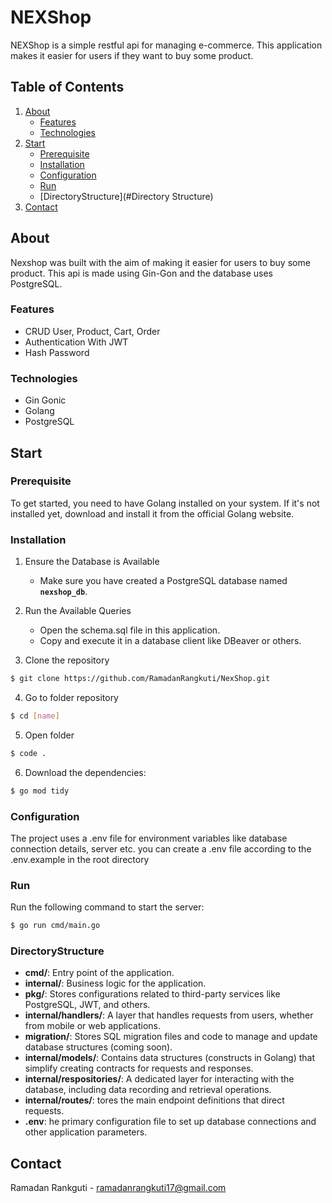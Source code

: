 # NEXShop

NEXShop is a simple restful api for managing e-commerce. This application makes it easier for users if they want to buy some product.

## Table of Contents

1. [About](#about)
   - [Features](#features)
   - [Technologies](#Technologies)
2. [Start](#start)
   - [Prerequisite](#Prerequisite)
   - [Installation](#Installation)
   - [Configuration](#Configuration)
   - [Run](#Run)
   - [DirectoryStructure](#Directory Structure)
3. [Contact](#Contact)

## About

Nexshop was built with the aim of making it easier for users to buy some product. This api is made using Gin-Gon and the database uses PostgreSQL.

### Features

- CRUD User, Product, Cart, Order
- Authentication With JWT
- Hash Password

### Technologies

- Gin Gonic
- Golang
- PostgreSQL

## Start

### Prerequisite

To get started, you need to have Golang installed on your system. If it's not installed yet, download and install it from the official Golang website.

### Installation

1. Ensure the Database is Available
   - Make sure you have created a PostgreSQL database named **`nexshop_db`**.

2. Run the Available Queries
   - Open the schema.sql file in this application.
   - Copy and execute it in a database client like DBeaver or others.

3. Clone the repository

```sh
$ git clone https://github.com/RamadanRangkuti/NexShop.git
```

4. Go to folder repository

```sh
$ cd [name]
```

5. Open folder

```sh
$ code .
```

6. Download the dependencies:

```sh
$ go mod tidy
```

### Configuration

The project uses a .env file for environment variables like database connection details, server etc.
you can create a .env file according to the .env.example in the root directory

### Run

Run the following command to start the server:

```sh
$ go run cmd/main.go
```


### DirectoryStructure

- **cmd/**: Entry point of the application.
- **internal/**:  Business logic for the application.
- **pkg/**: Stores configurations related to third-party services like PostgreSQL, JWT, and others.
- **internal/handlers/**:  A layer that handles requests from users, whether from mobile or web applications.
- **migration/**: Stores SQL migration files and code to manage and update database structures (coming soon).
- **internal/models/**: Contains data structures (constructs in Golang) that simplify creating contracts for requests and responses.
- **internal/respositories/**:  A dedicated layer for interacting with the database, including data recording and retrieval operations.
- **internal/routes/**: tores the main endpoint definitions that direct requests.
- **.env**: he primary configuration file to set up database connections and other application parameters.


## Contact

Ramadan Rankguti - ramadanrangkuti17@gmail.com
